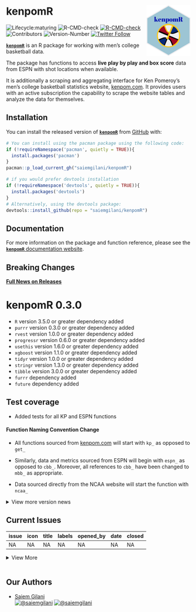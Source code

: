 
# kenpomR <a href='http://saiemgilani.github.io/kenpomR'><img src="man/figures/logo.png" align="right" height="139"/></a>

<!-- badges: start -->

![Lifecycle:maturing](https://img.shields.io/badge/lifecycle-maturing-blue.svg?style=for-the-badge&logo=github)
![R-CMD-check](https://img.shields.io/github/workflow/status/saiemgilani/cfbfastr/R-CMD-check?label=R-CMD-Check&logo=R&logoColor=blue&style=for-the-badge)
[![R-CMD-check](https://github.com/saiemgilani/kenpomR/actions/workflows/R-CMD-check.yaml/badge.svg?branch=master)](https://github.com/saiemgilani/kenpomR/actions/workflows/R-CMD-check.yaml)
![Contributors](https://img.shields.io/github/contributors/saiemgilani/kenpomr?style=for-the-badge)
![Version-Number](https://img.shields.io/github/r-package/v/saiemgilani/kenpomr?label=kenpomR&logo=R&style=for-the-badge)
[![Twitter
Follow](https://img.shields.io/twitter/follow/saiemgilani?color=blue&label=%40saiemgilani&logo=twitter&style=for-the-badge)](https://twitter.com/saiemgilani)
<!-- badges: end -->

[**`kenpomR`**](https://saiemgilani.github.io/kenpomR/) is an R package
for working with men’s college basketball data.

The package has functions to access **live play by play and box score**
data from ESPN with shot locations when available.

It is additionally a scraping and aggregating interface for Ken
Pomeroy’s men’s college basketball statistics website,
[kenpom.com](https://kenpom.com). It provides users with an active
subscription the capability to scrape the website tables and analyze the
data for themselves.

## Installation

You can install the released version of
[**`kenpomR`**](https://github.com/saiemgilani/kenpomR/) from
[GitHub](https://github.com/saiemgilani/kenpomR) with:

``` r
# You can install using the pacman package using the following code:
if (!requireNamespace('pacman', quietly = TRUE)){
  install.packages('pacman')
}
pacman::p_load_current_gh("saiemgilani/kenpomR")
```

``` r
# if you would prefer devtools installation
if (!requireNamespace('devtools', quietly = TRUE)){
  install.packages('devtools')
}
# Alternatively, using the devtools package:
devtools::install_github(repo = "saiemgilani/kenpomR")
```

## Documentation

For more information on the package and function reference, please see
the [**`kenpomR`** documentation
website](https://saiemgilani.github.io/kenpomR/).

## **Breaking Changes**

[**Full News on
Releases**](https://saiemgilani.github.io/kenpomR/news/index.html)

# **kenpomR 0.3.0**

  - `R` version 3.5.0 or greater dependency added
  - `purrr` version 0.3.0 or greater dependency added
  - `rvest` version 1.0.0 or greater dependency added
  - `progressr` version 0.6.0 or greater dependency added
  - `usethis` version 1.6.0 or greater dependency added
  - `xgboost` version 1.1.0 or greater dependency added
  - `tidyr` version 1.0.0 or greater dependency added
  - `stringr` version 1.3.0 or greater dependency added
  - `tibble` version 3.0.0 or greater dependency added
  - `furrr` dependency added
  - `future` dependency added

## **Test coverage**

  - Added tests for all KP and ESPN functions

#### **Function Naming Convention Change**

  - All functions sourced from [kenpom.com](https://www.kenpom.com/)
    will start with `kp_` as opposed to `get_`

  - Similarly, data and metrics sourced from ESPN will begin with
    `espn_` as opposed to `cbb_`. Moreover, all references to `cbb_`
    have been changed to `mbb_` as appropriate.

  - Data sourced directly from the NCAA website will start the function
    with `ncaa_`

<details>

<summary>View more version news</summary>

#### New in v0.2.0-3: Support for ESPN’s college basketball game data and NCAA NET Rankings

See the following ~~four~~ eight functions:

  - [`kenpomR::espn_mbb_game_all()`](https://saiemgilani.github.io/kenpomR/reference/espn_mbb_game_all.html)

  - [`kenpomR::espn_mbb_pbp()`](https://saiemgilani.github.io/kenpomR/reference/espn_mbb_pbp.html)

  - [`kenpomR::espn_mbb_team_box()`](https://saiemgilani.github.io/kenpomR/reference/espn_mbb_team_box.html)

  - [`kenpomR::espn_mbb_player_box()`](https://saiemgilani.github.io/kenpomR/reference/espn_mbb_player_box.html)

  - [`kenpomR::espn_mbb_teams()`](https://saiemgilani.github.io/kenpomR/reference/espn_mbb_teams.html)
    (bumps to v0.2.1)

  - [`kenpomR::espn_mbb_conferences()`](https://saiemgilani.github.io/kenpomR/reference/espn_mbb_conferences.html)
    (bumps to v0.2.1)

  - [`kenpomR::espn_mbb_scoreboard()`](https://saiemgilani.github.io/kenpomR/reference/espn_mbb_scoreboard.html)
    (bumps to v0.2.2)

  - [`kenpomR::ncaa_mbb_NET_rankings()`](https://saiemgilani.github.io/kenpomR/reference/ncaa_mbb_NET_rankings.html)
    (bumps to v0.2.3)

  - [`kenpomR::espn_mbb_rankings()`](https://saiemgilani.github.io/kenpomR/reference/espn_mbb_rankings.html)
    (bumps to v0.2.3)

</details>

## Current Issues

| issue | icon | title | labels | opened\_by | date | closed |
| :---- | :--- | :---- | :----- | :--------- | :--- | :----- |
| NA    | NA   | NA    | NA     | NA         | NA   | NA     |

<details>

<summary>View More</summary>

| issue | icon                                                                                                                           | title                                                                                                                   | labels | opened\_by                                      | date       | closed              |
| :---- | :----------------------------------------------------------------------------------------------------------------------------- | :---------------------------------------------------------------------------------------------------------------------- | :----- | :---------------------------------------------- | :--------- | :------------------ |
| 1     | <span title="Closed Issue"><img src="https://github.com/yonicd/issue/blob/master/inst/icons/issue-closed.png?raw=true"></span> | <span title="**Describe the bug**...">[gameplan function error](https://github.com/saiemgilani/kenpomR/issues/1)</span> | bug    | [mcoleman9221](https://github.com/mcoleman9221) | 2021-01-28 | 2021-01-28 03:31:48 |

</details>

<br>

## **Our Authors**

  - [Saiem Gilani](https://twitter.com/saiemgilani)  
    <a href="https://twitter.com/saiemgilani" target="blank"><img src="https://img.shields.io/twitter/follow/saiemgilani?color=blue&label=%40saiemgilani&logo=twitter&style=for-the-badge" alt="@saiemgilani" /></a>
    <a href="https://github.com/saiemgilani" target="blank"><img src="https://img.shields.io/github/followers/saiemgilani?color=eee&logo=Github&style=for-the-badge" alt="@saiemgilani" /></a>
